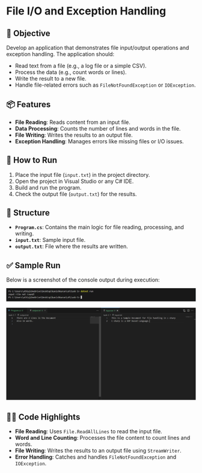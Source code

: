 # File I/O and Exception Handling

## 📝 Objective
Develop an application that demonstrates file input/output operations and exception handling. The application should:
- Read text from a file (e.g., a log file or a simple CSV).
- Process the data (e.g., count words or lines).
- Write the result to a new file.
- Handle file-related errors such as `FileNotFoundException` or `IOException`.

## 📦 Features
- **File Reading**: Reads content from an input file.
- **Data Processing**: Counts the number of lines and words in the file.
- **File Writing**: Writes the results to an output file.
- **Exception Handling**: Manages errors like missing files or I/O issues.

## 🚀 How to Run
1. Place the input file (`input.txt`) in the project directory.
2. Open the project in Visual Studio or any C# IDE.
3. Build and run the program.
4. Check the output file (`output.txt`) for the results.

## 🧱 Structure
- **`Program.cs`**: Contains the main logic for file reading, processing, and writing.
- **`input.txt`**: Sample input file.
- **`output.txt`**: File where the results are written.

## ✅ Sample Run
Below is a screenshot of the console output during execution:

![File Not Found Error](./images/fileNotFound.png)

![Image](./images/image.png)

## 🧑‍💻 Code Highlights
- **File Reading**: Uses `File.ReadAllLines` to read the input file.
- **Word and Line Counting**: Processes the file content to count lines and words.
- **File Writing**: Writes the results to an output file using `StreamWriter`.
- **Error Handling**: Catches and handles `FileNotFoundException` and `IOException`.

